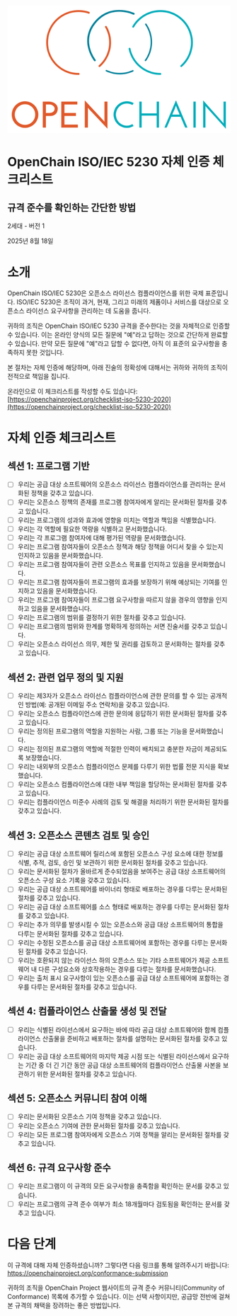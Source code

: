 ![](./media/image1.png "OpenChain logo")

# OpenChain ISO/IEC 5230 자체 인증 체크리스트

## 규격 준수를 확인하는 간단한 방법

2세대 - 버전 1

2025년 8월 18일

# 소개

OpenChain ISO/IEC 5230은 오픈소스 라이선스 컴플라이언스를 위한 국제 표준입니다. ISO/IEC 5230은 조직이 과거, 현재, 그리고 미래의 제품이나 서비스를 대상으로 오픈소스 라이선스 요구사항을 관리하는 데 도움을 줍니다.

귀하의 조직은 OpenChain ISO/IEC 5230 규격을 준수한다는 것을 자체적으로 인증할 수 있습니다. 이는 온라인 양식의 모든 질문에 "예"라고 답하는 것으로 간단하게 완료할 수 있습니다. 만약 모든 질문에 "예"라고 답할 수 없다면, 아직 이 표준의 요구사항을 충족하지 못한 것입니다.

본 절차는 자체 인증에 해당하며, 아래 진술의 정확성에 대해서는 귀하와 귀하의 조직이 전적으로 책임을 집니다.

온라인으로 이 체크리스트를 작성할 수도 있습니다:
[https://openchainproject.org/checklist-iso-5230-2020](https://openchainproject.org/checklist-iso-5230-2020)

# 자체 인증 체크리스트

## 섹션 1: 프로그램 기반

- [ ] 우리는 공급 대상 소프트웨어의 오픈소스 라이선스 컴플라이언스를 관리하는 문서화된 정책을 갖추고 있습니다.
- [ ] 우리는 오픈소스 정책의 존재를 프로그램 참여자에게 알리는 문서화된 절차를 갖추고 있습니다.
- [ ] 우리는 프로그램의 성과와 효과에 영향을 미치는 역할과 책임을 식별했습니다.
- [ ] 우리는 각 역할에 필요한 역량을 식별하고 문서화했습니다.
- [ ] 우리는 각 프로그램 참여자에 대해 평가된 역량을 문서화했습니다.
- [ ] 우리는 프로그램 참여자들이 오픈소스 정책과 해당 정책을 어디서 찾을 수 있는지 인지하고 있음을 문서화했습니다.
- [ ] 우리는 프로그램 참여자들이 관련 오픈소스 목표를 인지하고 있음을 문서화했습니다.
- [ ] 우리는 프로그램 참여자들이 프로그램의 효과를 보장하기 위해 예상되는 기여를 인지하고 있음을 문서화했습니다.
- [ ] 우리는 프로그램 참여자들이 프로그램 요구사항을 따르지 않을 경우의 영향을 인지하고 있음을 문서화했습니다.
- [ ] 우리는 프로그램의 범위를 결정하기 위한 절차를 갖추고 있습니다.
- [ ] 우리는 프로그램의 범위와 한계를 명확하게 정의하는 서면 진술서를 갖추고 있습니다.
- [ ] 우리는 오픈소스 라이선스 의무, 제한 및 권리를 검토하고 문서화하는 절차를 갖추고 있습니다.

## 섹션 2: 관련 업무 정의 및 지원

- [ ] 우리는 제3자가 오픈소스 라이선스 컴플라이언스에 관한 문의를 할 수 있는 공개적인 방법(예: 공개된 이메일 주소 연락처)을 갖추고 있습니다.
- [ ] 우리는 오픈소스 컴플라이언스에 관한 문의에 응답하기 위한 문서화된 절차를 갖추고 있습니다.
- [ ] 우리는 정의된 프로그램의 역할을 지원하는 사람, 그룹 또는 기능을 문서화했습니다.
- [ ] 우리는 정의된 프로그램의 역할에 적절한 인력이 배치되고 충분한 자금이 제공되도록 보장했습니다.
- [ ] 우리는 내외부의 오픈소스 컴플라이언스 문제를 다루기 위한 법률 전문 지식을 확보했습니다.
- [ ] 우리는 오픈소스 컴플라이언스에 대한 내부 책임을 할당하는 문서화된 절차를 갖추고 있습니다.
- [ ] 우리는 컴플라이언스 미준수 사례의 검토 및 해결을 처리하기 위한 문서화된 절차를 갖추고 있습니다.

## 섹션 3: 오픈소스 콘텐츠 검토 및 승인

- [ ] 우리는 공급 대상 소프트웨어 릴리스에 포함된 오픈소스 구성 요소에 대한 정보를 식별, 추적, 검토, 승인 및 보관하기 위한 문서화된 절차를 갖추고 있습니다.
- [ ] 우리는 문서화된 절차가 올바르게 준수되었음을 보여주는 공급 대상 소프트웨어의 오픈소스 구성 요소 기록을 갖추고 있습니다.
- [ ] 우리는 공급 대상 소프트웨어를 바이너리 형태로 배포하는 경우를 다루는 문서화된 절차를 갖추고 있습니다.
- [ ] 우리는 공급 대상 소프트웨어를 소스 형태로 배포하는 경우를 다루는 문서화된 절차를 갖추고 있습니다.
- [ ] 우리는 추가 의무를 발생시킬 수 있는 오픈소스와 공급 대상 소프트웨어의 통합을 다루는 문서화된 절차를 갖추고 있습니다.
- [ ] 우리는 수정된 오픈소스를 공급 대상 소프트웨어에 포함하는 경우를 다루는 문서화된 절차를 갖추고 있습니다.
- [ ] 우리는 호환되지 않는 라이선스 하의 오픈소스 또는 기타 소프트웨어가 제공 소프트웨어 내 다른 구성요소와 상호작용하는 경우를 다루는 절차를 문서화했습니다.
- [ ] 우리는 출처 표시 요구사항이 있는 오픈소스를 공급 대상 소프트웨어에 포함하는 경우를 다루는 문서화된 절차를 갖추고 있습니다.

## 섹션 4: 컴플라이언스 산출물 생성 및 전달

- [ ] 우리는 식별된 라이선스에서 요구하는 바에 따라 공급 대상 소프트웨어와 함께 컴플라이언스 산출물을 준비하고 배포하는 절차를 설명하는 문서화된 절차를 갖추고 있습니다.
- [ ] 우리는 공급 대상 소프트웨어의 마지막 제공 시점 또는 식별된 라이선스에서 요구하는 기간 중 더 긴 기간 동안 공급 대상 소프트웨어의 컴플라이언스 산출물 사본을 보관하기 위한 문서화된 절차를 갖추고 있습니다.

## 섹션 5: 오픈소스 커뮤니티 참여 이해

- [ ] 우리는 문서화된 오픈소스 기여 정책을 갖추고 있습니다.
- [ ] 우리는 오픈소스 기여에 관한 문서화된 절차를 갖추고 있습니다.
- [ ] 우리는 모든 프로그램 참여자에게 오픈소스 기여 정책을 알리는 문서화된 절차를 갖추고 있습니다.

## 섹션 6: 규격 요구사항 준수

- [ ] 우리는 프로그램이 이 규격의 모든 요구사항을 충족함을 확인하는 문서를 갖추고 있습니다.
- [ ] 우리는 프로그램의 규격 준수 여부가 최소 18개월마다 검토됨을 확인하는 문서를 갖추고 있습니다.

# 다음 단계

이 규격에 대해 자체 인증하셨습니까? 그렇다면 다음 링크를 통해 알려주시기 바랍니다:
https://openchainproject.org/conformance-submission

귀하의 조직을 OpenChain Project 웹사이트의 규격 준수 커뮤니티(Community of Conformance) 목록에 추가할 수 있습니다. 이는 선택 사항이지만, 공급망 전반에 걸쳐 본 규격의 채택을 장려하는 좋은 방법입니다.
